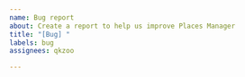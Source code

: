 ```yaml
---
name: Bug report
about: Create a report to help us improve Places Manager
title: "[Bug] "
labels: bug
assignees: qkzoo

---
```



